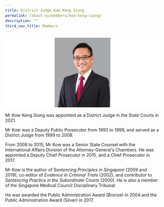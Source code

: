 ```yaml
---
title: District Judge Kow Keng Siong
permalink: /about-us/members/kow-keng-siong/
description: ""
third_nav_title: Members
---
```


![](/images/Bio%20photos%20resized2/DJ%20Kow.png)

Mr Kow Keng Siong was appointed as a District Judge in the State Courts in 2021. 

Mr Kow was a Deputy Public Prosecutor from 1993 to 1999, and served as a District Judge from 1999 to 2008. 

From 2008 to 2015, Mr Kow was a Senior State Counsel with the International Affairs Division of the Attorney-General’s Chambers. He was appointed a Deputy Chief Prosecutor in 2015, and a Chief Prosecutor in 2017.

Mr Kow is the author of *Sentencing Principles in Singapore* (2009 and 2019), co-editor of *Evidence in Criminal Trials* (2002), and contributor to *Sentencing Practice in the Subordinate Courts* (2000). He is also a member of the Singapore Medical Council Disciplinary Tribunal.

He was awarded the Public Administration Award (Bronze) in 2004 and the Public Administration Award (Silver) in 2017.


